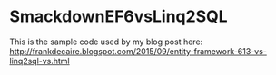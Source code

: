 # SmackdownEF6vsLinq2SQL

This is the sample code used by my blog post here: http://frankdecaire.blogspot.com/2015/09/entity-framework-613-vs-linq2sql-vs.html
